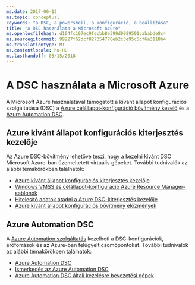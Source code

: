```yaml
---
ms.date: 2017-06-12
ms.topic: conceptual
keywords: "a DSC, a powershell, a konfiguráció, a beállítása"
title: "A DSC használata a Microsoft Azure"
ms.openlocfilehash: d164fc107ec9fecbb8e399d0089501cababde8c4
ms.sourcegitcommit: 99227f62dcf827354770eb2c3e95c5cf6a3118b4
ms.translationtype: MT
ms.contentlocale: hu-HU
ms.lasthandoff: 03/15/2018
---
```

# <a name="using-dsc-on-microsoft-azure"></a>A DSC használata a Microsoft Azure

A Microsoft Azure használatával támogatott a kívánt állapot konfigurációs szolgáltatása (DSC) a [Azure célállapot-konfiguráció bővítmény kezelő](/azure/virtual-machines/virtual-machines-windows-extensions-dsc-overview) és a [Azure Automation DSC](/azure/automation/automation-dsc-overview).

## <a name="azure-desired-state-configuration-extension-handler"></a>Azure kívánt állapot konfigurációs kiterjesztés kezelője

Az Azure DSC-bővítmény lehetővé teszi, hogy a kezelni kívánt DSC Microsoft Azure-ban üzemeltetett virtuális gépeket. További tudnivalók az alábbi témakörökben találhatók:

- [Azure kívánt állapot konfigurációs kiterjesztés kezelője](/azure/virtual-machines/virtual-machines-windows-extensions-dsc-overview)
- [Windows VMSS és célállapot-konfiguráció Azure Resource Manager-sablonok](/azure/virtual-machines/virtual-machines-windows-extensions-dsc-template)
- [Hitelesítő adatok átadni a Azure DSC-kiterjesztés kezelője](/azure/virtual-machines/virtual-machines-windows-extensions-dsc-credentials)
- [Azure kívánt állapot konfigurációs bővítmény előzmények](azureDscexthistory.md)

## <a name="azure-automation-dsc"></a>Azure Automation DSC

A [Azure Automation szolgáltatás](/services/automation/) kezelheti a DSC-konfigurációk, erőforrások és az Azure-ban felügyelt csomópontokat. További tudnivalók az alábbi témakörökben találhatók:

- [Azure Automation DSC](/azure/automation/automation-dsc-overview)
- [Ismerkedés az Azure Automation DSC](/azure/automation/automation-dsc-getting-started)
- [Azure Automation DSC általi kezelésre bevezetési gépek](/azure/automation/automation-dsc-onboarding)

